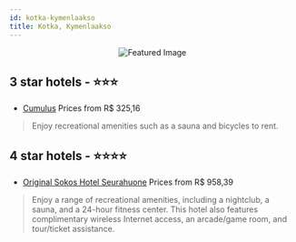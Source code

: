 ```yaml
---
id: kotka-kymenlaakso
title: Kotka, Kymenlaakso
---
```


<center><img src="https://i.travelapi.com/hotels/1000000/530000/523700/523656/25385574_z.jpg" alt="Featured Image" /></center>


##  3 star hotels - ⭐️⭐️⭐️

-    [Cumulus](https://us.hurb.com/hotels/kotka/cumulus-JNP-JP072570?cmp=18055) Prices from R$ 325,16
   > Enjoy recreational amenities such as a sauna and bicycles to rent.

##  4 star hotels - ⭐️⭐️⭐️⭐️

-    [Original Sokos Hotel Seurahuone](https://us.hurb.com/hotels/kotka/original-sokos-hotel-seurahuone-JNP-JP920802?cmp=18055) Prices from R$ 958,39
   > Enjoy a range of recreational amenities, including a nightclub, a sauna, and a 24-hour fitness center. This hotel also features complimentary wireless Internet access, an arcade/game room, and tour/ticket assistance.
